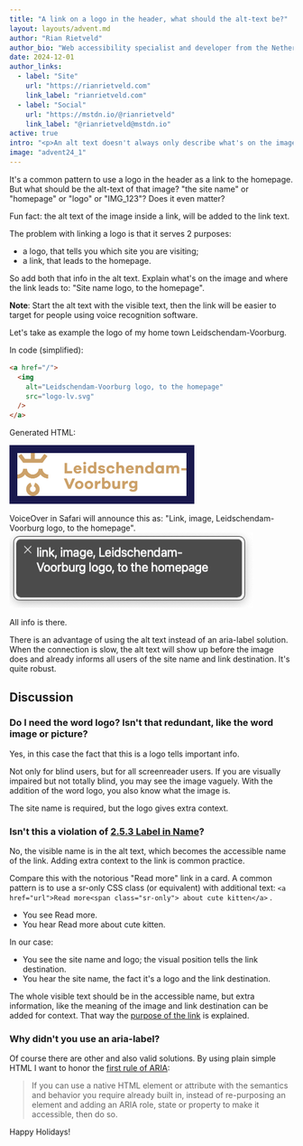 ```yaml
---
title: "A link on a logo in the header, what should the alt-text be?"
layout: layouts/advent.md
author: "Rian Rietveld"
author_bio: "Web accessibility specialist and developer from the Netherlands."
date: 2024-12-01
author_links:
  - label: "Site"
    url: "https://rianrietveld.com"
    link_label: "rianrietveld.com"
  - label: "Social"
    url: "https://mstdn.io/@rianrietveld"
    link_label: "@rianrietveld@mstdn.io"
active: true
intro: "<p>An alt text doesn't always only describe what's on the image. How not to confuse screenreader users about where a link lead to. </p>"
image: "advent24_1"
---
```


It's a common pattern to use a logo in the header as a link to the homepage.
But what should be the alt-text of that image? 
"the site name" or "homepage" or "logo" or "IMG_123"? Does it even matter?

Fun fact: the alt text of the image inside a link, will be added to the link text.

The problem with linking a logo is that it serves 2 purposes:

- a logo, that tells you which site you are visiting;
- a link, that leads to the homepage.

So add both that info in the alt text. Explain what's on the image and where the link leads to: "Site name logo, to the homepage".

**Note**: Start the alt text with the visible text, then the link will be easier to target for people using voice recognition software.

Let's take as example the logo of my home town Leidschendam-Voorburg.

In code (simplified):

```html
<a href="/">
  <img 
    alt="Leidschendam-Voorburg logo, to the homepage" 
    src="logo-lv.svg" 
  />
</a>
```

Generated HTML: 

<a href="https://www.lv.nl/en">
  <img alt="Leidschendam-Voorburg logo, to the homepage" src="logo-lv.svg" width="300" height="76" loading="lazy" style="background-color: #1a194e; padding: 1em;"/>
</a>

VoiceOver in Safari will announce this as:
"Link, image, Leidschendam-Voorburg logo, to the homepage".
<img alt="Screenshot of this VoiceOver output." src="voice-over.png" width="432" height="133" loading="lazy" />

All info is there.

There is an advantage of using the alt text instead of an aria-label solution. When the connection is slow, the alt text will show up before the image does and already informs all users of the site name and link destination. It's quite robust. 

## Discussion

### Do I need the word logo? Isn't that redundant, like the word image or picture?
Yes, in this case the fact that this is a logo tells important info.

Not only for blind users, but for all screenreader users. If you are visually impaired but not totally blind, you may see the image vaguely. With the addition of the word logo, you also know what the image is.

The site name is required, but the logo gives extra context.

### Isn't this a violation of [2.5.3 Label in Name](https://www.w3.org/WAI/WCAG22/quickref/?versions=2.1&showtechniques=253#label-in-name)?
No, the visible name is in the alt text, which becomes the accessible name of the link. Adding extra context to the link is common practice.

Compare this with the notorious "Read more" link in a card. A common pattern is to use a sr-only CSS class (or equivalent) with additional text:
`<a href="url">Read more<span class="sr-only"> about cute kitten</a>` .

- You see Read more.
- You hear Read more about cute kitten.

In our case: 

- You see the site name and logo; the visual position tells the link destination.
- You hear the site name, the fact it's a logo and the link destination.

The whole visible text should be in the accessible name, but extra information, like the meaning of the image and link destination can be added for context. That way the [purpose of the link](https://www.w3.org/WAI/WCAG22/quickref/#link-purpose-in-context) is explained.

### Why didn't you use an aria-label?
Of course there are other and also valid solutions. By using plain simple HTML I want to honor the [first rule of ARIA](https://www.w3.org/TR/using-aria/#rule1):
> If you can use a native HTML element or attribute with the semantics and behavior you require already built in, instead of re-purposing an element and adding an ARIA role, state or property to make it accessible, then do so.

Happy Holidays!